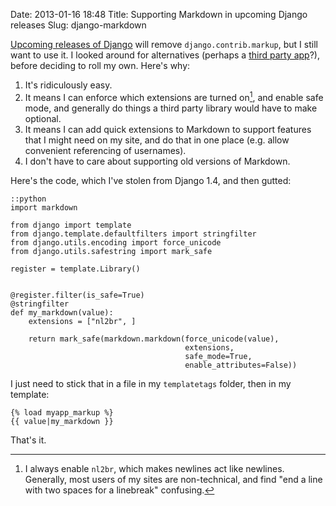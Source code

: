 Date: 2013-01-16 18:48
Title: Supporting Markdown in upcoming Django releases
Slug: django-markdown

[Upcoming releases of Django][django-1-6-deprecation] will remove
`django.contrib.markup`, but I still want to use it. I looked around
for alternatives (perhaps a [third party app][django-markwhat]?),
before deciding to roll my own. Here's why:

1. It's ridiculously easy.
2. It means I can enforce which extensions are turned on[^1], and enable
   safe mode, and generally do things a third party library would have
   to make optional.
3. It means I can add quick extensions to Markdown to support features
   that I might need on my site, and do that in one place (e.g. allow
   convenient referencing of usernames).
4. I don't have to care about supporting old versions of Markdown.

Here's the code, which I've stolen from Django 1.4, and then gutted:

    ::python
    import markdown

    from django import template
    from django.template.defaultfilters import stringfilter
    from django.utils.encoding import force_unicode
    from django.utils.safestring import mark_safe

    register = template.Library()


    @register.filter(is_safe=True)
    @stringfilter
    def my_markdown(value):
        extensions = ["nl2br", ]

        return mark_safe(markdown.markdown(force_unicode(value),
                                           extensions,
                                           safe_mode=True,
                                           enable_attributes=False))

I just need to stick that in a file in my `templatetags` folder, then
in my template:

    {% load myapp_markup %}
    {{ value|my_markdown }}

That's it.


[^1]: I always enable `nl2br`, which makes newlines act like
      newlines. Generally, most users of my sites are non-technical,
      and find "end a line with two spaces for a linebreak" confusing.

[django-markwhat]: https://github.com/Alir3z4/django-markwhat "A collection of template filters that implement common markup languages"
[django-1-6-deprecation]: https://docs.djangoproject.com/en/dev/internals/deprecation/#id3 "Explanation of why `django.contrib.markup` is being removed in Django 1.6"
